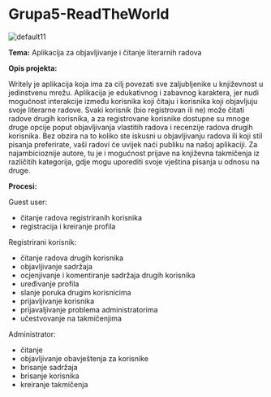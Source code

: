 # Grupa5-ReadTheWorld

![default11](https://user-images.githubusercontent.com/73440086/111911605-940b5500-8a66-11eb-95fd-11da84abf501.png)


**Tema:** Aplikacija za objavljivanje i čitanje literarnih radova

**Opis projekta:**

Writely je aplikacija koja ima za cilj povezati sve zaljubljenike u književnost u jedinstvenu mrežu. Aplikacija je edukativnog i zabavnog karaktera, jer nudi mogućnost interakcije između korisnika koji čitaju i korisnika koji objavljuju svoje literarne radove. Svaki korisnik (bio registrovan ili ne) može čitati radove drugih korisnika, a za registrovane korisnike dostupne su mnoge druge opcije poput objavljivanja vlastitih radova i recenzije radova drugih korisnika. Bez obzira na to koliko ste iskusni u objavljivanju radova ili koji stil pisanja preferirate, vaši radovi će uvijek naći publiku na našoj aplikaciji. Za najambicioznije autore, tu je i mogućnost prijave na književna takmičenja iz različitih kategorija, gdje mogu uporediti svoje vještina pisanja u odnosu na druge.

**Procesi:**

Guest user:

- čitanje radova registriranih korisnika
- registracija i kreiranje profila

Registrirani korisnik:

- čitanje radova drugih korisnika 
- objavljivanje sadržaja
- ocjenjivanje i komentiranje sadržaja drugih korisnika
- uređivanje profila
- slanje poruka drugim korisnicima
- prijavljivanje korisnika
- prijavaljivanje problema administratorima
- učestvovanje na takmičenjima

Administrator:

- čitanje
- objavljivanje obavještenja za korisnike
- brisanje sadržaja
- brisanje korisnika
- kreiranje takmičenja


